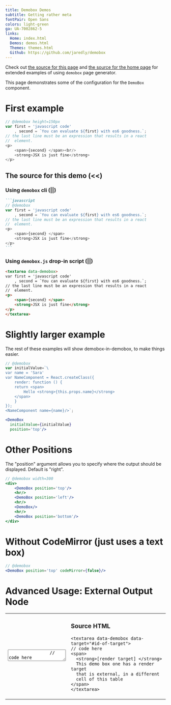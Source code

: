```yaml
---
title: Demobox Demos
subtitle: Getting rather meta
fontPair: Open Sans
colors: light-green
ga: UA-7002862-5
links:
  Home: index.html
  Demos: demos.html
  Themes: themes.html
  Github: https://github.com/jaredly/demobox
---
```


Check out [the source for this page](https://github.com/jaredly/demobox/blob/master/demo.md)
and [the source for the home page](https://github.com/jaredly/demobox/blob/master/Readme.md) for extended examples of using `demobox` page generator.

This page demonstrates some of the configuration for the `DemoBox` component.

# First example

```javascript
// @demobox height=150px
var first = 'javascript code'
	, second = `You can evaluate ${first} with es6 goodness.`;
// the last line must be an expression that results in a react
//  element.
<p>
	<span>{second} </span><br/>
	<strong>JSX is just fine</strong>
</p>
```

## The source for this demo (<<)

### Using `demobox` cli (||)

````markdown
```javascript
// @demobox
var first = 'javascript code'
    , second = `You can evaluate ${first} with es6 goodness.`;
// the last line must be an expression that results in a react
//  element.
<p>
    <span>{second} </span>
    <strong>JSX is just fine</strong>
</p>
```
````

### Using `demobox.js` drop-in script (||)

```html
<textarea data-demobox>
var first = 'javascript code'
    , second = `You can evaluate ${first} with es6 goodness.`;
// the last line must be an expression that results in a react
//  element.
<p>
    <span>{second} </span>
    <strong>JSX is just fine</strong>
</p>
</textarea>
```

# Slightly larger example

The rest of these examples will show demobox-in-demobox, to make things
easier.

```jsx
// @demobox
var initialValue=`\
var name = 'Sara'
var NameComponent = React.createClass({
    render: function () {
    return <span>
        Hello <strong>{this.props.name}</strong>
    </span>
    }
});
<NameComponent name={name}/>`;

<DemoBox
  initialValue={initialValue}
  position='top'/>
```

# Other Positions

The "position" argument allows you to specify where the output should
be displayed. Default is "right".

```jsx
// @demobox width=300
<div>
    <DemoBox position='top'/>
    <hr/>
    <DemoBox position='left'/>
    <hr/>
    <DemoBox/>
    <hr/>
    <DemoBox position='bottom'/>
</div>
```

# Without CodeMirror (just uses a text box)

```jsx
// @demobox
<DemoBox position='top' codeMirror={false}/>
```

# Advanced Usage: External Output Node

<table>
    <tr>
        <td>
            <textarea
                data-demobox
                data-style-width="500px"
                data-style-height="200px"
                data-target="#second-target">
                // code here
                <span>
                  <strong>[render target] </strong>
                  This demo box one has a render target
                  that is external, in a different
                  cell of this table
                </span>
            </textarea>
        </td>
        <td>
            <h3>Source HTML</h3>
<pre><code class="html">&lt;textarea data-demobox data-target="#id-of-target"&gt;
// code here
&lt;span>
  &lt;strong>[render target] &lt;/strong>
  This demo box one has a render target
  that is external, in a different
  cell of this table
&lt;/span>
&lt;/textarea&gt;</code></pre>
        </td>
    </tr>
    <tr>
        <td></td>
        <td>
            <div id="second-target"></div>
        </td>
    </tr>
</table>

